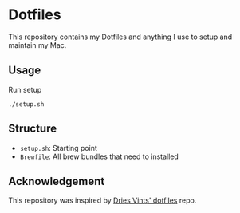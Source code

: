 # Dotfiles

This repository contains my Dotfiles and anything I use to setup and maintain my Mac.

## Usage

Run setup
```
./setup.sh
```

## Structure

* `setup.sh`:     Starting point
* `Brewfile`:     All brew bundles that need to installed

## Acknowledgement
This repository was inspired by [Dries Vints' dotfiles](https://github.com/driesvints/dotfiles) repo.
